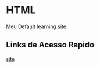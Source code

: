 # HTML
Meu Default learning site.

## Links de Acesso Rapido

[site](https://denenewton.github.io/my-web-app/dist)

